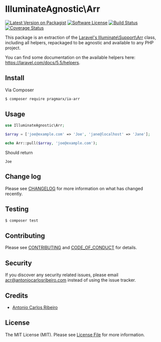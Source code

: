 # IlluminateAgnostic\Arr

[![Latest Version on Packagist][ico-version]][link-packagist]
[![Software License][ico-license]](LICENSE.md)
[![Build Status][ico-travis]][link-travis]
[![Coverage Status][ico-scrutinizer]][link-scrutinizer]
<!-- [![Total Downloads][ico-downloads]][link-downloads] -->
<!-- [![Quality Score][ico-code-quality]][link-code-quality] -->

This package is an extraction of the [Laravel's Illuminate\Support\Arr](https://github.com/laravel/framework/blob/5.5/src/Illuminate/Support/Arr.php) class, including all helpers, repackaged to be agnostic and available to any PHP project. 

You can find some documentation on the available helpers here: https://laravel.com/docs/5.5/helpers.

## Install

Via Composer

``` bash
$ composer require pragmarx/ia-arr
```

## Usage

``` php
use IlluminateAgnostic\Arr;

$array = ['joe@example.com' => 'Joe', 'jane@localhost' => 'Jane'];

echo Arr::pull($array, 'joe@example.com');
``` 

Should return 

```
Joe
``` 

## Change log

Please see [CHANGELOG](CHANGELOG.md) for more information on what has changed recently.

## Testing

``` bash
$ composer test
```

## Contributing

Please see [CONTRIBUTING](CONTRIBUTING.md) and [CODE_OF_CONDUCT](CODE_OF_CONDUCT.md) for details.

## Security

If you discover any security related issues, please email acr@antoniocarlosribeiro.com instead of using the issue tracker.

## Credits

- [Antonio Carlos Ribeiro](https://twitter.com/iantonioribeiro)

## License

The MIT License (MIT). Please see [License File](LICENSE.md) for more information.

[ico-version]: https://img.shields.io/packagist/v/pragmarx/ia-arr.svg?style=flat-square
[ico-license]: https://img.shields.io/badge/license-MIT-brightgreen.svg?style=flat-square

[ico-travis-waiting]: https://img.shields.io/travis/antonioribeiro/ia-arr/master.svg?style=flat-square
[ico-travis]: https://img.shields.io/badge/build-passing-green.svg?style=flat-square

[ico-scrutinizer-waiting]: https://img.shields.io/scrutinizer/coverage/g/antonioribeiro/ia-arr.svg?style=flat-square
[ico-scrutinizer]: https://img.shields.io/badge/coverage-92%20%25-green.svg?style=flat-square

[ico-code-quality]: https://img.shields.io/scrutinizer/g/antonioribeiro/ia-arr.svg?style=flat-square
[ico-downloads]: https://img.shields.io/packagist/dt/pragmarx/ia-arr.svg?style=flat-square

[link-packagist]: https://packagist.org/packages/pragmarx/ia-arr
[link-travis]: https://travis-ci.org/antonioribeiro/ia-arr
[link-scrutinizer]: https://scrutinizer-ci.com/g/antonioribeiro/ia-arr/code-structure
[link-code-quality]: https://scrutinizer-ci.com/g/antonioribeiro/ia-arr
[link-downloads]: https://packagist.org/packages/pragmarx/ia-arr
[link-author]: https://github.com/antonioribeiro
[link-contributors]: ../../contributors
